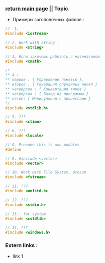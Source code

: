 ### [return main page](../../README.md) || Topic. 
* Примеры заголовочных файлов :
```c++
//  1.
#include <iostream>

// 2. Work with string :
#include <string>

// 3. Если захочешь работать с математикой
#include <cmath>

/*
** 4 : 
** первое : { Управление памятью },
** второе : { Генерация случайных чисел }
** четвёртое : { Конвертация типов }
** четвёртая : { Выход из программы }
** пятое: { Манипуляции с процессами } 
*/
#include <stdlib.h>

// 5. ???
#include <ctime>

// 6. ???
#include <locale>

// 8. Presume this is own modules
#define

// 9. #include <vector>
#include <vector>

// 10. Work with File System, presum
#include <fstream>

// 11. ???
#include <unistd.h>

// 12. ???
#include <stdio.h>

// 13.. for system
#include <cstdlib> 

// 14. ???
#include <windows.h>
```

### Extern links :
* link 1
